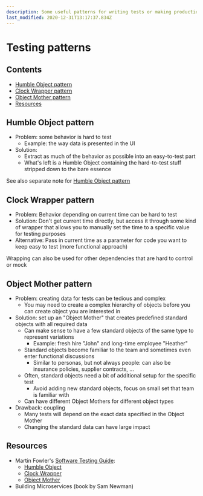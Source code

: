 ```yaml
---
description: Some useful patterns for writing tests or making production code more testable
last_modified: 2020-12-31T13:17:37.834Z
---
```


# Testing patterns

## Contents

-   [Humble Object pattern](#humble-object-pattern)
-   [Clock Wrapper pattern](#clock-wrapper-pattern)
-   [Object Mother pattern](#object-mother-pattern)
-   [Resources](#resources)

## Humble Object pattern

-   Problem: some behavior is hard to test
    -   Example: the way data is presented in the UI
-   Solution:
    -   Extract as much of the behavior as possible into an easy-to-test part
    -   What's left is a Humble Object containing the hard-to-test stuff stripped down to the bare essence

See also separate note for [Humble Object pattern](../../architecture-design/Humble-Object-pattern.md)

## Clock Wrapper pattern

-   Problem: Behavior depending on current time can be hard to test
-   Solution: Don't get current time directly, but access it through some kind of wrapper that allows you to manually set the time to a specific value for testing purposes
-   Alternative: Pass in current time as a parameter for code you want to keep easy to test (more functional approach)

Wrapping can also be used for other dependencies that are hard to control or mock

## Object Mother pattern

-   Problem: creating data for tests can be tedious and complex
    -   You may need to create a complex hierarchy of objects before you can create object you are interested in
-   Solution: set up an "Object Mother" that creates predefined standard objects with all required data
    -   Can make sense to have a few standard objects of the same type to represent variations
        -   Example: fresh hire "John" and long-time employee "Heather"
    -   Standard objects become familiar to the team and sometimes even enter functional discussions
        -   Similar to personas, but not always people: can also be insurance policies, supplier contracts, ...
    -   Often, standard objects need a bit of additional setup for the specific test
        -   Avoid adding new standard objects, focus on small set that team is familiar with
    -   Can have different Object Mothers for different object types
-   Drawback: coupling
    -   Many tests will depend on the exact data specified in the Object Mother
    -   Changing the standard data can have large impact

## Resources

-   Martin Fowler's [Software Testing Guide](https://martinfowler.com/testing/):
    -   [Humble Object](https://martinfowler.com/bliki/HumbleObject.html)
    -   [Clock Wrapper](https://martinfowler.com/bliki/ClockWrapper.html)
    -   [Object Mother](https://martinfowler.com/bliki/ObjectMother.html)
-   Building Microservices (book by Sam Newman)
